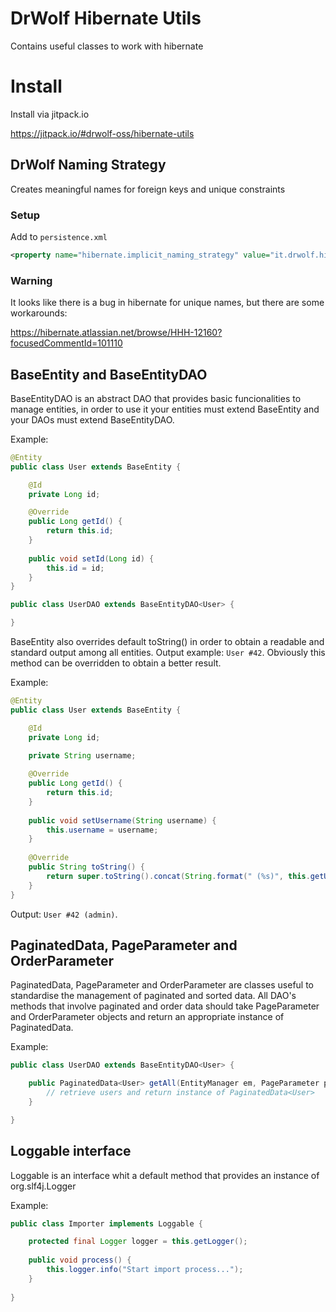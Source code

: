 # DrWolf Hibernate Utils

Contains useful classes to work with hibernate

# Install 

Install via jitpack.io

https://jitpack.io/#drwolf-oss/hibernate-utils

## DrWolf Naming Strategy

Creates meaningful names for foreign keys and unique constraints

### Setup

Add to `persistence.xml`

```xml
<property name="hibernate.implicit_naming_strategy" value="it.drwolf.hibernate.utils.DrWolfNamingStrategy"/>
```
 
### Warning

It looks like there is a bug in hibernate for unique names, but there are some workarounds:

https://hibernate.atlassian.net/browse/HHH-12160?focusedCommentId=101110


## BaseEntity and BaseEntityDAO

BaseEntityDAO is an abstract DAO that provides basic funcionalities to manage entities, in order to use it your entities must extend BaseEntity and your DAOs must extend BaseEntityDAO.

Example:

```java
@Entity
public class User extends BaseEntity { 

	@Id
	private Long id;

	@Override
	public Long getId() {
		return this.id;
	}
	
	public void setId(Long id) {
		this.id = id;
	}
}
```

```java
public class UserDAO extends BaseEntityDAO<User> {

}
```

BaseEntity also overrides default toString() in order to obtain a readable and standard output among all entities.
Output example: `User #42`. 
Obviously this method can be overridden to obtain a better result.

Example:

```java
@Entity
public class User extends BaseEntity { 

	@Id
	private Long id;
	
	private String username;

	@Override
	public Long getId() {
		return this.id;
	}
	
	public void setUsername(String username) {
		this.username = username;
	}
	
	@Override
	public String toString() {
		return super.toString().concat(String.format(" (%s)", this.getUsername()));
	}
}
```
Output: `User #42 (admin)`.

## PaginatedData, PageParameter and OrderParameter

PaginatedData, PageParameter and OrderParameter are classes useful to standardise the management of paginated and sorted data. All DAO's methods that involve paginated and order data should take PageParameter and OrderParameter objects and return an appropriate instance of PaginatedData.

Example:

```java
public class UserDAO extends BaseEntityDAO<User> {

	public PaginatedData<User> getAll(EntityManager em, PageParameter page, OrderParameter order) {
		// retrieve users and return instance of PaginatedData<User>
	}

}
```

## Loggable interface

Loggable is an interface whit a default method that provides an instance of org.slf4j.Logger

Example:

```java
public class Importer implements Loggable {

	protected final Logger logger = this.getLogger();
	
	public void process() {
		this.logger.info("Start import process...");
	}
	
}

```

